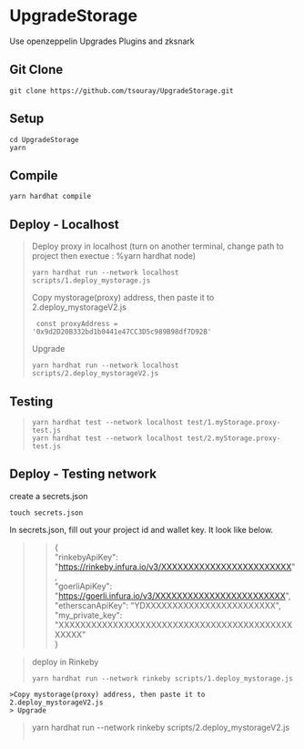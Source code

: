# UpgradeStorage
Use openzeppelin Upgrades Plugins and zksnark

## Git Clone
```
git clone https://github.com/tsouray/UpgradeStorage.git
```
## Setup
```
cd UpgradeStorage
yarn
```
## Compile
```
yarn hardhat compile
```

## Deploy - Localhost
> Deploy proxy in localhost (turn on another terminal, change path to project then exectue : %yarn hardhat node)
> ```
> yarn hardhat run --network localhost scripts/1.deploy_mystorage.js
> ```
> Copy mystorage(proxy) address, then paste it to 2.deploy_mystorageV2.js
> ```
>  const proxyAddress = '0x9d2D20B332bd1b0441e47CC3D5c989B98df7D92B' 
> ```
> Upgrade 
> ```
> yarn hardhat run --network localhost scripts/2.deploy_mystorageV2.js 
> ```
  
## Testing
> ```
> yarn hardhat test --network localhost test/1.myStorage.proxy-test.js 
> yarn hardhat test --network localhost test/2.myStorage.proxy-test.js 
> ```

## Deploy - Testing network
create a secrets.json
```
touch secrets.json
```
In secrets.json, fill out your project id and wallet key. It look like below.   
>>{    
    "rinkebyApiKey": "https://rinkeby.infura.io/v3/XXXXXXXXXXXXXXXXXXXXXXXX",    
    "goerliApiKey": "https://goerli.infura.io/v3/XXXXXXXXXXXXXXXXXXXXXXXX",    
    "etherscanApiKey": "YDXXXXXXXXXXXXXXXXXXXXXXXX",    
    "my_private_key": "XXXXXXXXXXXXXXXXXXXXXXXXXXXXXXXXXXXXXXXXXXXXXXXX"    
}    

>deploy in Rinkeby 
>```
>yarn hardhat run --network rinkeby scripts/1.deploy_mystorage.js
```
>Copy mystorage(proxy) address, then paste it to 2.deploy_mystorageV2.js
> Upgrade
```
>yarn hardhat run --network rinkeby scripts/2.deploy_mystorageV2.js 
>```






